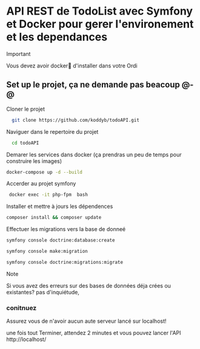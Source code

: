 # API REST de TodoList avec Symfony et Docker pour gerer l'environement et les dependances

> [!IMPORTANT]
> Vous devez avoir docker🐋 d'installer dans votre Ordi

## Set up le projet, ça ne demande pas beacoup @-@  

Cloner le projet

~~~bash  
  git clone https://github.com/koddyb/todoAPI.git
~~~

Naviguer dans le repertoire du projet

~~~bash  
  cd todoAPI
~~~

Demarer les services dans docker (ça prendras un peu de temps pour construire les images) 

~~~bash  
docker-compose up -d --build
~~~

Accerder au projet symfony

~~~bash  
 docker exec -it php-fpm  bash                                                                      
~~~

Installer et mettre à jours les dépendences 

~~~bash
composer install && composer update
~~~

Effectuer les migrations vers la base de donneé

~~~bash
symfony console doctrine:database:create
~~~
~~~bash
symfony console make:migration
~~~
~~~bash
symfony console doctrine:migrations:migrate
~~~
> [!NOTE]
> Si vous avez des erreurs sur des bases de données déja crées ou existantes?
> pas d'inquiétude,
> ### conitnuez
> Assurez vous de n'avoir aucun aute serveur lancé sur localhost!

une fois tout Terminer, attendez 2 minutes et vous pouvez lancer l'API http://localhost/ 

